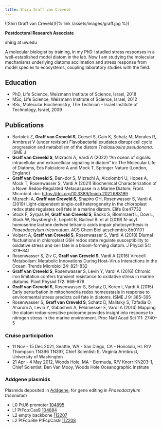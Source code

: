 ```yaml
---
title: Shiri Graff van Creveld
---
```

![Shiri Graff van Creveld]({% link /assets/images/graff.jpg %})

**Postdoctoral Research Associate**

shirig at uw.edu

A molecular biologist by training, in my PhD I studied stress responses in a well-established model diatom in the lab. Now I am studying the molecular mechanisms underlying diatoms acclimation and stress response from model species to ecosystems, coupling laboratory studies with the field.

## Education
* PhD, Life Science, Weizmann Institute of Science, Israel, 2018
* MSc, Life Science, Weizmann Institute of Science, Israel, 2012
* BSc, Molecular Biochemistry, The Technion – Israel Institute of Technology, Israel, 2009

## Publications
* Bartolek Z, **Graff van Creveld S**, Coesel S, Cain K, Schatz M, Morales R, Armbrust V (under revision) Flavobacterial exudates disrupt cell cycle progression and metabolism of the diatom *Thalassiosira pseudonana*. ISME J
* **Graff van Creveld S**, Mizrachi A, Vardi A (2022) “An ocean of signals: intracellular and extracellular signaling in diatom” in: The Molecular Life of Diatoms, Eds Falciatore A and Mock T, Springer Nature (London, England)
* **Graff van Creveld S**, Ben-dor S, Mizrachi A, Alcolombri U, Hopes A, Mock T, Rosenwasser S, Vardi A (2021) Biochemical Characterization of a Novel Redox-Regulated Metacaspase in a Marine Diatom. Front. Microbiol. doi: https://doi.org/10.3389/fmicb.2021.688199
* Mizrachi A, **Graff van Creveld S**, Shapiro OH, Rosenwasser S, Vardi A (2019) Light-dependent single-cell heterogeneity in the chloroplast redox state regulates cell fate in a marine diatom. Elife 8:e47732
* Stock F, Syrpas M, **Graff van Creveld S**, Backx S, Blommaert L, Dow L, Stock W, Ruysbergh E, Lepetit B, Bailleul B, et al (2019) N-acyl homoserine lactone derived tetramic acids impair photosynthesis in *Phaeodactylum tricornutum*. ACS Chem Biol acschembio.8b01101
* Volpert A, **Graff van Creveld S**, Rosenwasser S, Vardi A (2018) Diurnal fluctuations in chloroplast GSH redox state regulate susceptibility to oxidative stress and cell fate in a bloom-forming diatom. J Phycol 54: 329–341
* Rosenwasser S, Ziv C, **Graff van Creveld S**, Vardi A (2016) Virocell Metabolism: Metabolic Innovations During Host–Virus Interactions in the Ocean. Trends Microbiol 24: 821–832
* **Graff van Creveld S**, Rosenwasser S, Levin Y, Vardi A (2016) Chronic iron limitation confers transient resistance to oxidative stress in marine diatoms. Plant Physiol 172: 968–979
* **Graff van Creveld S**, Rosenwasser S, Schatz D, Koren I, Vardi A (2015) Early perturbation in mitochondria redox homeostasis in response to environmental stress predicts cell fate in diatoms. ISME J 9: 385–395
* Rosenwasser S, **Graff van Creveld S**, Schatz D, Malitsky S, Tzfadia O, Aharoni A, Levin Y, Gabashvili A, Feldmesser E, Vardi A (2014) Mapping the diatom redox-sensitive proteome provides insight into response to nitrogen stress in the marine environment. Proc Natl Acad Sci 111: 2740–5

### Cruise participation
* 11 Nov - 15 Dec 2021, Seattle, WA - San Diego, CA - Honolulu, HI. R/V Thompson TN396 TN397, Chief Scientist: E. Virginia Armbrust, University of Washington
* 21 Apr - 4 May 2012, Woods Hole, MA - Bermuda, R/V Knorr KN203-1, Chief Scientist: Ben Van Mooy, Woods Hole Oceanographic Institute

### Addgene plasmids
Plasmids deposited in [Addgene](https://www.addgene.org),
for gene editing in *Phaeodactylum triconutum* 

* L0 PtU6 promoter [104895](https://www.addgene.org/104895/)
* L1 PtFcp:Cas9 [104894](https://www.addgene.org/104894/)
* L2 empty backbone [112207](https://www.addgene.org/112207/)
* L2 PtFcp:Ble PtFcpCas9 [112208](https://www.addgene.org/112208/)
